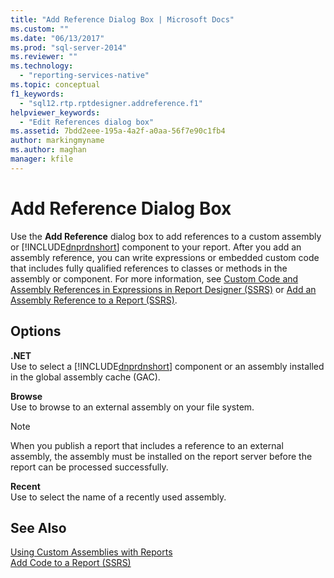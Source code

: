 ```yaml
---
title: "Add Reference Dialog Box | Microsoft Docs"
ms.custom: ""
ms.date: "06/13/2017"
ms.prod: "sql-server-2014"
ms.reviewer: ""
ms.technology: 
  - "reporting-services-native"
ms.topic: conceptual
f1_keywords: 
  - "sql12.rtp.rptdesigner.addreference.f1"
helpviewer_keywords: 
  - "Edit References dialog box"
ms.assetid: 7bdd2eee-195a-4a2f-a0aa-56f7e90c1fb4
author: markingmyname
ms.author: maghan
manager: kfile
---
```

# Add Reference Dialog Box
  Use the **Add Reference** dialog box to add references to a custom assembly or [!INCLUDE[dnprdnshort](../includes/dnprdnshort-md.md)] component to your report. After you add an assembly reference, you can write expressions or embedded custom code that includes fully qualified references to classes or methods in the assembly or component. For more information, see [Custom Code and Assembly References in Expressions in Report Designer &#40;SSRS&#41;](report-design/custom-code-and-assembly-references-in-expressions-in-report-designer-ssrs.md) or [Add an Assembly Reference to a Report &#40;SSRS&#41;](report-design/add-an-assembly-reference-to-a-report-ssrs.md).  
  
## Options  
 **.NET**  
 Use to select a [!INCLUDE[dnprdnshort](../includes/dnprdnshort-md.md)] component or an assembly installed in the global assembly cache (GAC).  
  
 **Browse**  
 Use to browse to an external assembly on your file system.  
  
> [!NOTE]  
>  When you publish a report that includes a reference to an external assembly, the assembly must be installed on the report server before the report can be processed successfully.  
  
 **Recent**  
 Use to select the name of a recently used assembly.  
  
## See Also  
 [Using Custom Assemblies with Reports](custom-assemblies/using-custom-assemblies-with-reports.md)   
 [Add Code to a Report &#40;SSRS&#41;](report-design/add-code-to-a-report-ssrs.md)  
  
  
